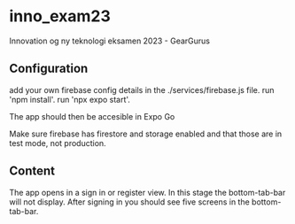 # inno_exam23
Innovation og ny teknologi eksamen 2023 - GearGurus
## Configuration
add your own firebase config details in the ./services/firebase.js file.
run 'npm install'.
run 'npx expo start'.

The app should then be accesible in Expo Go

Make sure firebase has firestore and storage enabled and that those are in test mode, not production.

## Content
The app opens in a sign in or register view.
In this stage the bottom-tab-bar will not display.
After signing in you should see five screens in the bottom-tab-bar.